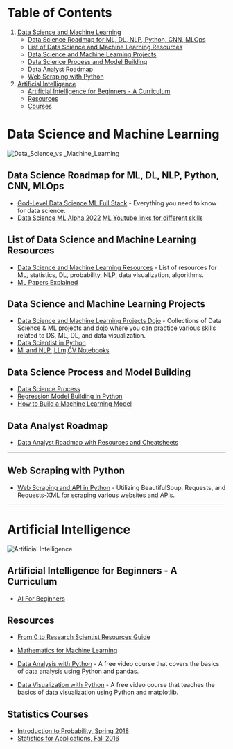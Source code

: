 # Table of Contents
1. [Data Science and Machine Learning](#data-science-and-machine-learning)
   - [Data Science Roadmap for ML, DL, NLP, Python, CNN, MLOps](#data-science-roadmap-for-ml-dl-nlp-python-cnn-mlops)
   - [List of Data Science and Machine Learning Resources](#list-of-data-science-and-machine-learning-resources)
   - [Data Science and Machine Learning Projects](#data-science-and-machine-learning-projects)
   - [Data Science Process and Model Building](#data-science-process-and-model-building)
   - [Data Analyst Roadmap](#data-analyst-roadmap)
   - [Web Scraping with Python](#web-scraping-with-python)
2. [Artificial Intelligence](#artificial-intelligence)
   - [Artificial Intelligence for Beginners - A Curriculum](#artificial-intelligence-for-beginners---a-curriculum)
   - [Resources](#resources)
   - [Courses](#courses)

# Data Science and Machine Learning

![Data_Science_vs _Machine_Learning](https://user-images.githubusercontent.com/110838853/226796558-4cc9a0ba-c4aa-496d-9dba-60e70e671b5d.png)

## Data Science Roadmap for ML, DL, NLP, Python, CNN, MLOps
- [God-Level Data Science ML Full Stack](https://github.com/hemansnation/God-Level-Data-Science-ML-Full-Stack) - Everything you need to know for data science.
- [Data Science ML Alpha 2022](https://github.com/hemansnation/Data-Science-ML-Alpha-2022)
[ML Youtube links for different skills](https://github.com/dair-ai/ML-YouTube-Courses)
## List of Data Science and Machine Learning Resources
- [Data Science and Machine Learning Resources](https://github.com/nishitpatel01/Data-Science-and-Machine-Learning-Resources) - List of resources for ML, statistics, DL, probability, NLP, data visualization, algorithms.
- [ML Papers Explained](https://github.com/dair-ai/ML-Papers-Explained)
## Data Science and Machine Learning Projects
- [Data Science and Machine Learning Projects Dojo](https://github.com/ptyadana/Data-Science-and-Machine-Learning-Projects-Dojo) - Collections of Data Science & ML projects and dojo where you can practice various skills related to DS, ML, DL, and data visualization.
- [Data Scientist in Python](https://github.com/AnshuTrivedi/Data-Scientist-In-Python)
- [Ml and NLP ,LLm,CV Notebooks](https://github.com/dair-ai/ML-Notebooks)
## Data Science Process and Model Building
- [Data Science Process](https://resources.experfy.com/bigdata-cloud/the-data-science-process/)
- [Regression Model Building in Python](https://resources.experfy.com/bigdata-cloud/how-to-build-a-regression-model-in-python/)
- [How to Build a Machine Learning Model](https://copyassignment.com/8-steps-to-build-a-machine-learning-model/)

## Data Analyst Roadmap
- [Data Analyst Roadmap with Resources and Cheatsheets](https://github.com/mtahiraslan/data-analyst-roadmap)

---

## Web Scraping with Python
- [Web Scraping and API in Python](https://github.com/ptyadana/Web-Scraping-and-API-in-Python) - Utilizing BeautifulSoup, Requests, and Requests-XML for scraping various websites and APIs.

---

# Artificial Intelligence

![Artificial Intelligence](https://user-images.githubusercontent.com/110838853/226801755-facaabc8-1bd4-4c83-a3de-bc99b23be4ea.jpeg)

## Artificial Intelligence for Beginners - A Curriculum 
- [AI For Beginners](https://github.com/ashishpatel26/AI-For-Beginners)

## Resources 
- [From 0 to Research Scientist Resources Guide](https://github.com/ahmedbahaaeldin/From-0-to-Research-Scientist-resources-guide)
- [Mathematics for Machine Learning](https://github.com/dair-ai/Mathematics-for-ML)

- [Data Analysis with Python](https://www.youtube.com/watch?v=r-uOLxNrNk8&list=PL-osiE80TeTsWmV9i9c58mdDCSskIFdDS) - A free video course that covers the basics of data analysis using Python and pandas.
- [Data Visualization with Python](https://www.youtube.com/watch?v=a9UrKTVEeZA) - A free video course that teaches the basics of data visualization using Python and matplotlib.

## Statistics Courses
- [Introduction to Probability, Spring 2018](https://www.youtube.com/playlist?list=PLUl4u3cNGP60hI9ATjSFgLZpbNJ7myAg6)
- [Statistics for Applications, Fall 2016](https://www.youtube.com/playlist?list=PLUl4u3cNGP60uVBMaoNERc6knT_MgPKS0)

